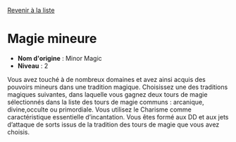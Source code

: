 [Revenir à la liste](..)

# Magie mineure

 * **Nom d'origine** : Minor Magic
 * **Niveau** : 2


<p>Vous avez touché à de nombreux domaines et avez ainsi acquis des pouvoirs mineurs dans une tradition magique. Choisissez une des traditions magiques suivantes, dans laquelle vous gagnez deux tours de magie sélectionnés dans la liste des tours de magie communs : arcanique, divine,occulte ou primordiale. Vous utilisez le Charisme comme caractéristique essentielle d’incantation. Vous êtes formé aux DD et aux jets d’attaque de sorts issus de la tradition des tours de magie que vous avez choisis.</p>